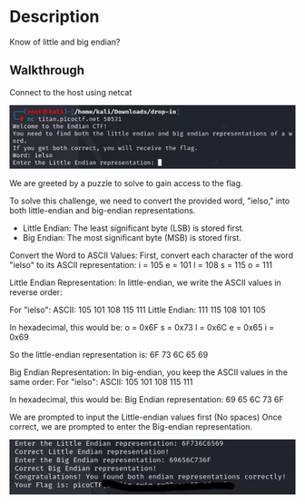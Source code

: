 # Description
Know of little and big endian?

## Walkthrough
Connect to the host using netcat

![alt text](/Easy/Misc/images/endianness1.png)

We are greeted by a puzzle to solve to gain access to the flag. 

To solve this challenge, we need to convert the provided word, "ielso," into both little-endian and big-endian representations.

- Little Endian: The least significant byte (LSB) is stored first.
- Big Endian: The most significant byte (MSB) is stored first.

Convert the Word to ASCII Values: First, convert each character of the word "ielso" to its ASCII representation:
i = 105
e = 101
l = 108
s = 115
o = 111

Little Endian Representation: In little-endian, we write the ASCII values in reverse order:

For "ielso":
ASCII: 105 101 108 115 111
Little Endian: 111 115 108 101 105

In hexadecimal, this would be:
o = 0x6F
s = 0x73
l = 0x6C
e = 0x65
i = 0x69

So the little-endian representation is:
6F 73 6C 65 69

Big Endian Representation: In big-endian, you keep the ASCII values in the same order:
For "ielso":
ASCII: 105 101 108 115 111

In hexadecimal, this would be:
Big Endian representation:
69 65 6C 73 6F

We are prompted to input the Little-endian values first (No spaces)
Once correct, we are prompted to enter the Big-endian representation.

![alt text](/Easy/Misc/images/endianness2.png)
